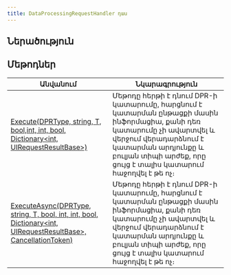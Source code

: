 ```yaml
---
title: DataProcessingRequestHandler դաս
---
```


## Ներածություն

## Մեթոդներ

| Անվանում | Նկարագրություն |
|----------|----------------|
| [Execute(DPRType, string, T, bool,int, int, bool, Dictionary<int, UIRequestResultBase>)](DataProcessingRequestHandler/Execute.md) | Մեթոդը հերթի է դնում DPR-ի կատարումը, հարցնում է կատարման ընթացքի մասին ինֆորմացիա, քանի դեռ կատարումը չի ավարտվել և վերջում վերադարձնում է կատարման արդյունքը և բուլյան տիպի արժեք, որը ցույց է տալիս կատարում հաջողվել է թե ոչ։ |
| [ExecuteAsync(DPRType, string, T, bool, int, int, bool, Dictionary<int, UIRequestResultBase>, CancellationToken)](DataProcessingRequestHandler/ExecuteAsync.md) | Մեթոդը հերթի է դնում DPR-ի կատարումը, հարցնում է կատարման ընթացքի մասին ինֆորմացիա, քանի դեռ կատարումը չի ավարտվել և վերջում վերադարձնում է կատարման արդյունքը և բուլյան տիպի արժեք, որը ցույց է տալիս կատարում հաջողվել է թե ոչ։ |